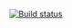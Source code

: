 <p align="right">
    <a href="https://github.com/dcgc/dcgc.io/actions?query=workflow%3A%22Master+branch+CI%22"><img src="https://github.com/dcgc/dcgc.io/workflows/Master%20branch%20CI/badge.svg" alt="Build status"></a>
</p>
